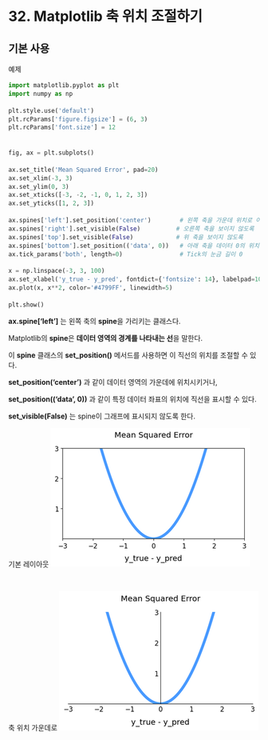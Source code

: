 # 32. Matplotlib 축 위치 조절하기
## 기본 사용
예제  
```python
import matplotlib.pyplot as plt
import numpy as np

plt.style.use('default')
plt.rcParams['figure.figsize'] = (6, 3)
plt.rcParams['font.size'] = 12


fig, ax = plt.subplots()

ax.set_title('Mean Squared Error', pad=20)
ax.set_xlim(-3, 3)
ax.set_ylim(0, 3)
ax.set_xticks([-3, -2, -1, 0, 1, 2, 3])
ax.set_yticks([1, 2, 3])

ax.spines['left'].set_position('center')        # 왼쪽 축을 가운데 위치로 이동
ax.spines['right'].set_visible(False)          # 오른쪽 축을 보이지 않도록
ax.spines['top'].set_visible(False)            # 위 축을 보이지 않도록
ax.spines['bottom'].set_position(('data', 0))   # 아래 축을 데이터 0의 위치로 이동
ax.tick_params('both', length=0)                # Tick의 눈금 길이 0

x = np.linspace(-3, 3, 100)
ax.set_xlabel('y_true - y_pred', fontdict={'fontsize': 14}, labelpad=10)
ax.plot(x, x**2, color='#4799FF', linewidth=5)

plt.show()
```
**ax.spine[‘left’]** 는 왼쪽 축의 **spine**을 가리키는 클래스다.

Matplotlib의 **spine**은 **데이터 영역의 경계를 나타내는 선**을 말한다.

이 **spine** 클래스의 **set_position()** 메서드를 사용하면 이 직선의 위치를 조절할 수 있다.

**set_position(‘center’)** 과 같이 데이터 영역의 가운데에 위치시키거나,

**set_position((‘data’, 0))** 과 같이 특정 데이터 좌표의 위치에 직선을 표시할 수 있다.

**set_visible(False)** 는 spine이 그래프에 표시되지 않도록 한다.

기본 레이아웃
![](Images/2023-05-07-14-45-22.png)

<br>

축 위치 가운데로
![](Images/2023-05-07-14-46-10.png)